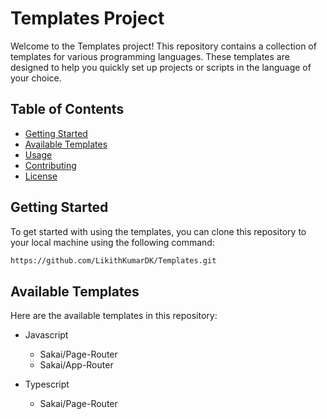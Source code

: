 # Templates Project

Welcome to the Templates project! This repository contains a collection of templates for various programming languages. These templates are designed to help you quickly set up projects or scripts in the language of your choice.

## Table of Contents

- [Getting Started](#getting-started)
- [Available Templates](#available-templates)
- [Usage](#usage)
- [Contributing](#contributing)
- [License](#license)

## Getting Started

To get started with using the templates, you can clone this repository to your local machine using the following command:

```bash
https://github.com/LikithKumarDK/Templates.git
```
## Available Templates
Here are the available templates in this repository:

- Javascript
  - Sakai/Page-Router
  - Sakai/App-Router

- Typescript
  - Sakai/Page-Router
